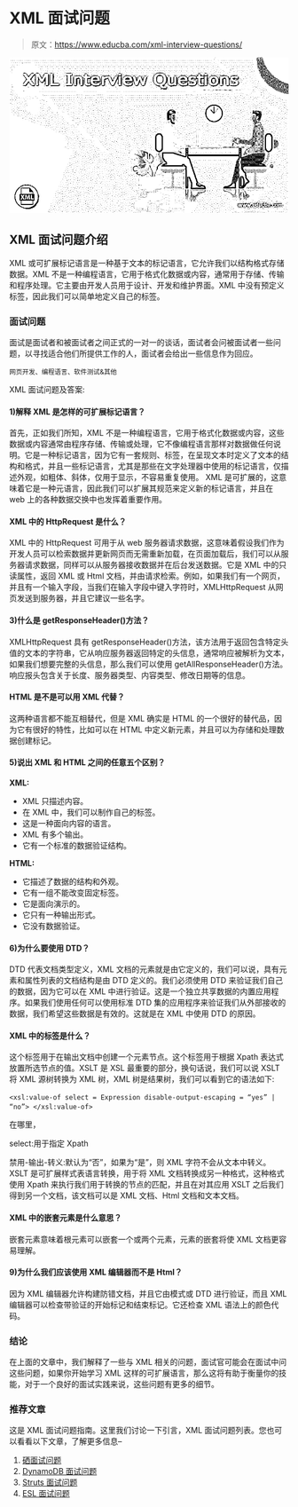 # XML 面试问题

> 原文：<https://www.educba.com/xml-interview-questions/>

![XML Interview Questions](img/6beb84a1d59fd3841b9139043141e533.png)



## XML 面试问题介绍

XML 或可扩展标记语言是一种基于文本的标记语言，它允许我们以结构格式存储数据。XML 不是一种编程语言，它用于格式化数据或内容，通常用于存储、传输和程序处理。它主要由开发人员用于设计、开发和维护界面。XML 中没有预定义标签，因此我们可以简单地定义自己的标签。

### 面试问题

面试是面试者和被面试者之间正式的一对一的谈话，面试者会问被面试者一些问题，以寻找适合他们所提供工作的人，面试者会给出一些信息作为回应。

<small>网页开发、编程语言、软件测试&其他</small>

XML 面试问题及答案:

#### 1)解释 XML 是怎样的可扩展标记语言？

首先，正如我们所知，XML 不是一种编程语言，它用于格式化数据或内容，这些数据或内容通常由程序存储、传输或处理，它不像编程语言那样对数据做任何说明。它是一种标记语言，因为它有一套规则、标签，在呈现文本时定义了文本的结构和格式，并且一些标记语言，尤其是那些在文字处理器中使用的标记语言，仅描述外观，如粗体、斜体，仅用于显示，不容易重复使用。
XML 是可扩展的，这意味着它是一种元语言，因此我们可以扩展其规范来定义新的标记语言，并且在 web 上的各种数据交换中也发挥着重要作用。

#### XML 中的 HttpRequest 是什么？

XML 中的 HttpRequest 可用于从 web 服务器请求数据，这意味着假设我们作为开发人员可以检索数据并更新网页而无需重新加载，在页面加载后，我们可以从服务器请求数据，同样可以从服务器接收数据并在后台发送数据。它是 XML 中的只读属性，返回 XML 或 Html 文档，并由请求检索。例如，如果我们有一个网页，并且有一个输入字段，当我们在输入字段中键入字符时，XMLHttpRequest 从网页发送到服务器，并且它建议一些名字。

#### 3)什么是 getResponseHeader()方法？

XMLHttpRequest 具有 getResponseHeader()方法，该方法用于返回包含特定头值的文本的字符串，它从响应服务器返回特定的头信息，通常响应被解析为文本，如果我们想要完整的头信息，那么我们可以使用 getAllResponseHeader()方法。响应报头包含关于长度、服务器类型、内容类型、修改日期等的信息。

#### HTML 是不是可以用 XML 代替？

这两种语言都不能互相替代，但是 XML 确实是 HTML 的一个很好的替代品，因为它有很好的特性，比如可以在 HTML 中定义新元素，并且可以为存储和处理数据创建标记。

#### 5)说出 XML 和 HTML 之间的任意五个区别？

**XML:**

*   XML 只描述内容。
*   在 XML 中，我们可以制作自己的标签。
*   这是一种面向内容的语言。
*   XML 有多个输出。
*   它有一个标准的数据验证结构。

**HTML:**

*   它描述了数据的结构和外观。
*   它有一组不能改变固定标签。
*   它是面向演示的。
*   它只有一种输出形式。
*   它没有数据验证。

#### 6)为什么要使用 DTD？

DTD 代表文档类型定义，XML 文档的元素就是由它定义的，我们可以说，具有元素和属性列表的文档结构是由 DTD 定义的。我们必须使用 DTD 来验证我们自己的数据，因为它可以在 XML 中进行验证。这是一个独立共享数据的内置应用程序。如果我们使用任何可以使用标准 DTD 集的应用程序来验证我们从外部接收的数据，我们希望这些数据是有效的。这就是在 XML 中使用 DTD 的原因。

#### XML 中的<element>标签是什么？</element>

这个标签用于在输出文档中创建一个元素节点。这个标签用于根据 Xpath 表达式放置所选节点的值。XSLT 是 XSL 最重要的部分，换句话说，我们可以说 XSLT 将 XML 源树转换为 XML 树，XML 树是结果树，我们可以看到它的语法如下:

`<xsl:value-of
select = Expression
disable-output-escaping = “yes” | “no”>
</xsl:value-of>`

在哪里，

select:用于指定 Xpath

禁用-输出-转义:默认为“否”，如果为“是”，则 XML 字符不会从文本中转义。
XSLT 是可扩展样式表语言转换，用于将 XML 文档转换成另一种格式，这种格式使用 Xpath 来执行我们用于转换的节点的匹配，并且在对其应用 XSLT 之后我们得到另一个文档，该文档可以是 XML 文档、Html 文档和文本文档。

#### XML 中的嵌套元素是什么意思？

嵌套元素意味着根元素可以嵌套一个或两个元素，元素的嵌套将使 XML 文档更容易理解。

#### 9)为什么我们应该使用 XML 编辑器而不是 Html？

因为 XML 编辑器允许构建防错文档，并且它由模式或 DTD 进行验证，而且 XML 编辑器可以检查带验证的开始标记和结束标记。它还检查 XML 语法上的颜色代码。

### 结论

在上面的文章中，我们解释了一些与 XML 相关的问题，面试官可能会在面试中问这些问题，如果你开始学习 XML 这样的可扩展语言，那么这将有助于衡量你的技能，对于一个良好的面试实践来说，这些问题有更多的细节。

### 推荐文章

这是 XML 面试问题指南。这里我们讨论一下引言，XML 面试问题列表。您也可以看看以下文章，了解更多信息–

1.  [硒面试问题](https://www.educba.com/selenium-interview-questions/)
2.  [DynamoDB 面试问题](https://www.educba.com/dynamodb-interview-questions/)
3.  [Struts 面试问题](https://www.educba.com/struts-interview-questions/)
4.  [ESL 面试问题](https://www.educba.com/esl-interview-questions/)





